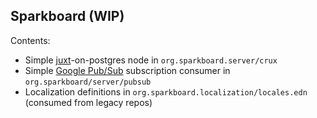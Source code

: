 Sparkboard
(WIP)
----

Contents:

- Simple [juxt](https://github.com/juxt/crux)-on-postgres node in `org.sparkboard.server/crux`
- Simple [Google Pub/Sub](https://cloud.google.com/pubsub/docs/overview) subscription consumer in `org.sparkboard/server/pubsub`
- Localization definitions in `org.sparkboard.localization/locales.edn` (consumed from legacy repos)